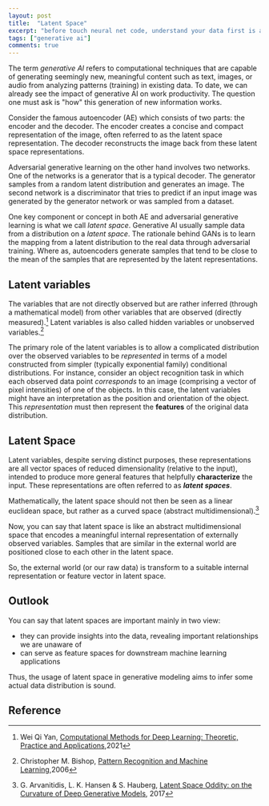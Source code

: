 ```yaml
---
layout: post
title:  "Latent Space"
excerpt: "before touch neural net code, understand your data first is a good idea"
tags: ["generative ai"]
comments: true
---
```


The term _generative AI_ refers to computational techniques that are capable of generating seemingly new, meaningful content such as text, images, or audio from analyzing patterns (training) in existing data. To date, we can already see the impact of generative AI on work productivity. The question one must ask is "how" this generation of new information works.

Consider the famous autoencoder (AE) which consists of two parts: the encoder and the decoder. The encoder creates a concise and compact representation of the image, often referred to as the latent space representation. The decoder reconstructs the image back from these latent space representations. 

Adversarial generative learning on the other hand involves two networks. One of the networks is a generator that is a typical decoder. The generator samples from a random latent distribution and generates an image. The second network is a discriminator that tries to predict if an input image was generated by the generator network or was sampled from a dataset.

One key component or concept in both AE and adversarial generative learning is what we call _latent space_. Generative AI usually sample data from a distribution on a _latent space_. The rationale behind GANs is to learn the mapping from a latent distribution to the real data through adversarial training. Where as, autoencoders generate samples that tend to be close to the mean of the samples that are represented by the latent representations.

## Latent variables

The variables that are not directly observed but are rather inferred (through a mathematical model) from other variables that are observed (directly measured).[^1] Latent variables is also called hidden variables or unobserved variables.[^2]

The primary role of the latent variables is to allow a complicated distribution over the observed variables to be _represented_ in terms of a model constructed from simpler (typically exponential family) conditional distributions. For instance, consider an object recognition task in which each observed data point _corresponds_ to an image (comprising a vector of pixel intensities) of one of the objects. In this case, the latent variables might have an interpretation as the position and orientation of the object. This _representation_ must then represent the **features** of the original data distribution.


## Latent Space

Latent variables, despite serving distinct purposes, these representations are all vector spaces of reduced dimensionality (relative to the input), intended to produce more general features that helpfully **characterize** the input. These representations are often referred to as _**latent spaces**_.

Mathematically, the latent space should not then be seen as a linear euclidean space, but rather as a curved space (abstract multidimensional).[^3]

Now, you can say that latent space is like an abstract multidimensional space that encodes a meaningful internal representation of externally observed variables. Samples that are similar in the external world are positioned close to each other in the latent space.

So, the external world (or our raw data) is transform to a suitable internal representation or feature vector in latent space. 

## Outlook

You can say that latent spaces are important mainly in two view:

- they can provide insights into the data, revealing important relationships we are unaware of
- can serve as feature spaces for downstream machine learning applications

Thus, the usage of latent space in generative modeling aims to infer some actual data distribution is sound.

## Reference

[^1]: Wei Qi Yan, [Computational Methods for Deep Learning: Theoretic, Practice and Applications](https://link.springer.com/book/10.1007/978-3-030-61081-4),2021
[^2]: Christopher M. Bishop, [Pattern Recognition and Machine Learning](https://www.microsoft.com/en-us/research/uploads/prod/2006/01/Bishop-Pattern-Recognition-and-Machine-Learning-2006.pdf),2006
[^3]: G. Arvanitidis, L. K. Hansen & S. Hauberg, [Latent Space Oddity: on the Curvature of Deep Generative Models](https://arxiv.org/abs/1710.11379), 2017

